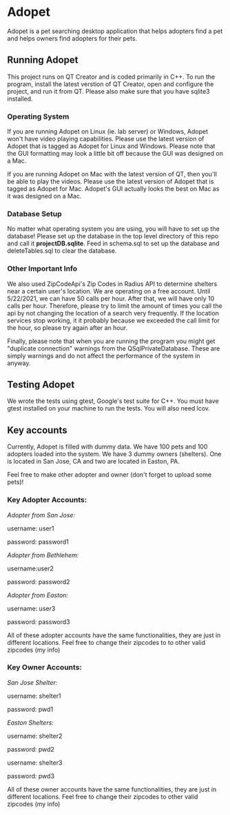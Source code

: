 # Adopet

Adopet is a pet searching desktop application that helps adopters find a pet and helps owners find adopters for their pets.

<h2> <b> Running Adopet </b> </h2>

This project runs on QT Creator and is coded primarily in C++. To run the program, install the latest verstion of QT Creator, open and configure the project, and run it from QT. Please also make sure that you have sqlite3 installed. 

<h3>Operating System</h3>

If you are running Adopet on Linux (ie. lab server) or Windows, Adopet won't have video playing capabilities. Please use the latest version of Adopet that is tagged as Adopet for Linux and Windows. Please note that the GUI formatting may look a little bit off because the GUI was designed on a Mac. 

If you are running Adopet on Mac with the latest version of QT, then you'll be able to play the videos. Please use the latest version of Adopet that is tagged as Adopet for Mac. Adopet's GUI actually looks the best on Mac as it was designed on a Mac. 

<h3>Database Setup</h3>

No matter what operating system you are using, you will have to set up the database! Please set up the database in the top level directory of this repo and call it <b>projectDB.sqlite</b>. Feed in schema.sql to set up the database and deleteTables.sql to clear the database. 

<h3>Other Important Info</h3>
We also used ZipCodeApi's Zip Codes in Radius API to determine shelters near a certain user's location. We are operating on a free account. Until 5/22/2021, we can have 50 calls per hour. After that, we will have only 10 calls per hour. Therefore, please try to limit the amount of times you call the api by not changing the location of a search very frequently. If the location services stop working, it it probably because we exceeded the call limit for the hour, so please try again after an hour. 

Finally, please note that when you are running the program you might get "duplicate connection" warnings from the QSqlPrivateDatabase. These are simply warnings and do not affect the performance of the system in anyway. 

<h2> <b> Testing Adopet </b> </h2>
We wrote the tests using gtest, Google's test suite for C++. You must have gtest installed on your machine to run the tests. You will also need lcov. 


<h2> <b> Key accounts </b> </h2>
Currently, Adopet is filled with dummy data. We have 100 pets and 100 adopters loaded into the system. We have 3 dummy owners (shelters). One is located in San Jose, CA and two are located in Easton, PA.

Feel free to make other adopter and owner (don't forget to upload some pets)!

<h3>Key Adopter Accounts:</h3>

*Adopter from San Jose:*

username: user1

password: password1


*Adopter from Bethlehem:*

username:user2

password: password2


*Adopter from Easton:*

username: user3

password: password3

All of these adopter accounts have the same functionalities, they are just in different locations. Feel free to change their zipcodes to to other valid zipcodes (my info)

<h3>Key Owner Accounts:</h3>

*San Jose Shelter:*

username: shelter1

password: pwd1


*Easton Shelters:*

username: shelter2

password: pwd2

username: shelter3

password: pwd3

All of these owner accounts have the same functionalities, they are just in different locations. Feel free to change their zipcodes to other valid zipcodes (my info)  






